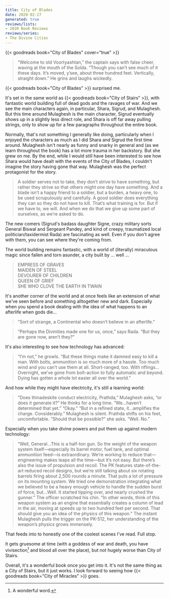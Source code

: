 ```yaml
---
title: City of Blades
date: 2020-02-27
generated: true
reviews/lists:
- 2020 Book Reviews
reviews/series:
- The Divine Cities
---
```

{{< goodreads book="City of Blades" cover="true" >}}

> “Welcome to old Voortyashtan,” the captain says with false cheer, waving at the mouth of the Solda. “Though you can’t see much of it these days. It’s moved, y’see, about three hundred feet. Vertically, straight down.” He grins and laughs wickedly.  

{{< goodreads book="City of Blades" >}} surprised me.  

<!--more-->

It's set in the same world as {{< goodreads book="City of Stairs" >}}, with fantastic world building full of dead gods and the ravages of war. And we see the main characters again, in particular, Shara, Sigrud, and Mulaghesh. But this time around Mulaghesh is the main character, Sigrud eventually shows up in a slightly less direct role, and Shara is off far away pulling strings, only to show up for a few paragraphs throughout the entire book.  

Normally, that's not something I generally like doing, particularly when I enjoyed the characters as much as I did Shara and Sigrud the first time around. Mulaghesh isn't nearly as funny and snarky in general and (as we learn throughout the book) has a lot more trauma in her backstory. But she grew on me. By the end, while I would still have been interested to see how Shara would have dealt with the events of the City of Blades, I couldn't imagine the story having gone that way. Mulaghesh was the perfect protagonist for the story.  

> A soldier serves not to take, they don’t strive to have something, but rather they strive so that others might one day have something. And a blade isn’t a happy friend to a soldier, but a burden, a heavy one, to be used scrupulously and carefully. A good soldier does everything they can so they do not have to kill. That’s what training is for. But if we have to, we will. And when we do that we give up some part of ourselves, as we’re asked to do.

The new comers (Sigrud's badass daughter Signe, crazy military sorts General Biswal and Sergeant Pandey, and kind of creepy, traumatized local politician/taxidermist Rada) are fascinating as well. Even if you don't agree with them, you can see where they're coming from.  

The world building remains fantastic, with a world of (literally) miraculous magic since fallen and torn asunder, a city built by ... well ...  

> EMPRESS OF GRAVES   
> MAIDEN OF STEEL   
> DEVOURER OF CHILDREN   
> QUEEN OF GRIEF   
> SHE WHO CLOVE THE EARTH IN TWAIN  

It's another corner of the world and at once feels like an extension of what we've seen before and something alltogether new and dark. Especially when you spend a book dealing with the idea of what happens to an afterlife when gods die...  

> “Sort of strange, a Continental who doesn’t believe in an afterlife.”  

> “Perhaps the Divinities made one for us, once,” says Rada. “But they are gone now, aren’t they?”  

It's also interesting to see how technology has advanced:  

> “I’m not,” he growls. “But these things make it damned easy to kill a man. With bolts, ammunition is so much more of a hassle. Too much wind and you can’t use them at all. Short-ranged, too. With riflings…Overnight, we’ve gone from bolt-action to fully automatic and beyond. Dying has gotten a whole lot easier all over the world.”

And how while they might have electricity, it's still a learning world:  

> “Does thinadeskite conduct electricity, Prathda,” Mulaghesh asks, “or does it generate it?” He thinks for a long time. “We…haven’t determined that yet.” “Okay.” “But in a refined state, it…amplifies the charge. Considerably.” Mulaghesh is silent. Prathda shifts on his feet, uncomfortable. “Should that be possible?” she asks. “Well. No.”

Especially when you take divine powers and put them up against modern technology:  

> “Well, General…This is a half-ton gun. So the weight of the weapon system itself—especially its barrel motor, fuel tank, and optimal ammunition feed—is extraordinary. We’re working to reduce that—engineering makes leaps all the time—but it’s not easy. But there’s also the issue of propulsion and recoil. The PK features state-of-the-art reduced recoil designs, but we’re still talking about six rotating barrels firing about 2,500 rounds a minute. That puts a lot of pressure on its mounting system. We tried one demonstration integrating what we believed to be a heavy enough vehicle to handle the sudden burst of force, but…Well. It started tipping over, and nearly crushed the gunner.” The officer scratched his chin. “In other words, think of this weapon system as an engine that essentially creates a column of lead in the air, moving at speeds up to two hundred feet per second. That should give you an idea of the physics of this weapon.” The instant Mulaghesh pulls the trigger on the PK-512, her understanding of the weapon’s physics grows immensely.

That feeds into to honestly one of the coolest scenes I've read. Full stop.  

It gets gruesome at time (with a goddess of war and death, you have vivisection[^vivisection] and blood all over the place), but not hugely worse than City of Stairs.  

Overall, it's a wonderful book once you get into it. It's not the same thing as a City of Stairs, but it just works. I look forward to seeing how {{< goodreads book="City of Miracles" >}} goes.  

[^vivisection]: A wonderful word.


